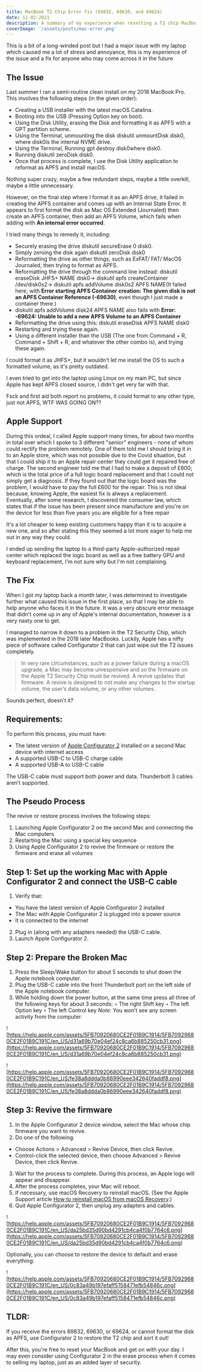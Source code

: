 ```yaml
---
title: MacBook T2 Chip Error Fix (69832, 69630, and 69624)
date: 12-02-2021
description: A summary of my experience when resetting a T2 chip MacBook, and how to resolve the errors - 69832, 69630 and 69624
coverImage: '/assets/posts/mac-error.png'
---
```


This is a bit of a long-winded post but I had a major issue with my laptop which caused me a lot of stress and annoyance, this is my experience of the issue and a fix for anyone who may come across it in the future

## The Issue

Last summer I ran a semi-routine clean install on my 2018 MacBook Pro. This involves the following steps (in the given order):

- Creating a USB installer with the latest macOS Catalina.
- Booting into the USB (Pressing Option key on boot).
- Using the Disk Utility, erasing the Disk and formatting it as APFS with a GPT partition scheme.
- Using the Terminal, unmounting the disk diskutil unmountDisk disk0, where disk0is the internal NVME drive.
- Using the Terminal, Running gpt destroy disk0where disk0.
- Running diskutil zeroDisk disk0.
- Once that process is complete, I use the Disk Utility application to reformat as APFS and install macOS.

Nothing super crazy, maybe a few redundant steps, maybe a little overkill, maybe a little unnecessary.

However, on the final step where I format it as an APFS drive, it failed in creating the APFS container and comes up with an Internal State Error. It appears to first format the disk as Mac OS Extended (Journaled) then create an APFS container, then add an APFS Volume, which fails when adding with **An internal error occurred**.

I tried many things to remedy it, including:

- Securely erasing the drive diskutil secureErase 0 disk0.
- Simply zeroing the disk again diskutil zeroDisk disk0
- Reformatting the drive as other things, such as ExFAT/ FAT/ MacOS Journaled, then trying to format as APFS.
- Reformatting the drive through the command line instead: diskutil eraseDisk JHFS+ NAME disk0→ diskutil apfs createContainer /dev/disk0s2→ diskutil apfs addVolume disk0s2 APFS NAME(It failed here, with **Error starting APFS Container creation: The given disk is not an APFS Container Reference (-69630)**, even though I just made a container there.)
- diskutil apfs addVolume disk24 APFS NAME also fails with **Error: -69624: Unable to add a new APFS Volume to an APFS Container**
- Reformatting the drive using this: diskutil eraseDisk APFS NAME disk0
- Restarting and trying these again.
- Using a different installer than the USB (The one from Command + R, Command + Shift + R, and whatever the other combo is), and trying these again.

I could format it as JHFS+, but it wouldn't let me install the OS to such a formatted volume, as it's pretty outdated.

I even tried to get into the laptop using Linux on my main PC, but since Apple has kept APFS closed source, I didn't get very far with that.

Fsck and first aid both report no problems, it could format to any other type, just not APFS, WTF WAS GOING ON??

## Apple Support

During this ordeal, I called Apple support many times, for about two months in total over which I spoke to 3 different "senior" engineers - none of whom could rectify the problem remotely. One of them told me I should bring it in to an Apple store, which was not possible due to the Covid situation, but that I could ship it to an Apple repair center they could get it repaired free of charge. The second engineer told me that I had to make a deposit of £600; which is the total price of a full logic board replacement and that I could not simply get a diagnosis. If they found out that the logic board was the problem, I would have to pay the full £600 for the repair. This is not ideal because, knowing Apple, the easiest fix is always a replacement. Eventually, after some research, I discovered the consumer law, which states that if the issue has been present since manufacture and you're on the device for less than five years you are eligible for a free repair

It's a lot cheaper to keep existing customers happy than it is to acquire a new one, and so after stating this they seemed a lot more eager to help me out in any way they could.

I ended up sending the laptop to a third-party Apple-authorized repair center which replaced the logic board as well as a free battery GPU and keyboard replacement, I'm not sure why but I'm not complaining.

## The Fix

When I got my laptop back a month later, I was determined to investigate further what caused this issue in the first place, so that I may be able to help anyone who faces it in the future. It was a very obscure error message that didn't come up in any of Apple's internal documentation, however is a very nasty one to get.

I managed to narrow it down to a problem in the T2 Security Chip, which was implemented in the 2018 later MacBooks. Luckily, Apple has a nifty piece of software called Configurator 2 that can just wipe out the T2 issues completely.

> In very rare circumstances, such as a power failure during a macOS upgrade, a Mac may become unresponsive and so the firmware on the Apple T2 Security Chip must be revived. A revive updates that firmware. A revive is designed to not make any changes to the startup volume, the user’s data volume, or any other volumes.

Sounds perfect, doesn't it?

## Requirements:

To perform this process, you must have:

- The latest version of [Apple Configurator 2](https://apps.apple.com/app/apple-configurator-2/id1037126344) installed on a second Mac device with internet access
- A supported USB-C to USB-C charge cable
- A supported USB-A to USB-C cable

The USB-C cable must support both power and data. Thunderbolt 3 cables aren’t supported.

## The Pseudo Process

The revive or restore process involves the following steps:

1. Launching Apple Configurator 2 on the second Mac and connecting the Mac computers
2. Restarting the Mac using a special key sequence
3. Using Apple Configurator 2 to revive the firmware or restore the firmware and erase all volumes

## Step 1: Set up the working Mac with Apple Configurator 2 and connect the USB-C cable

1. Verify that:
 - You have the latest version of Apple Configurator 2 installed
 - The Mac with Apple Configurator 2 is plugged into a power source
 - It is connected to the internet
2. Plug in (along with any adapters needed) the USB-C cable.
3. Launch Apple Configurator 2.

## Step 2: Prepare the Broken Mac

1. Press the Sleep/Wake button for about 5 seconds to shut down the Apple notebook computer.
2. Plug the USB-C cable into the front Thunderbolt port on the left side of the Apple notebook computer.
3. While holding down the power button, at the same time press all three of the following keys for about 3 seconds:
 ◦ The right Shift key
 ◦ The left Option key
 ◦ The left Control key
*Note:* You won’t see any screen activity from the computer.

![https://help.apple.com/assets/5FB70920680CE2F01B9C1914/5FB70929680CE2F01B9C191C/en_US/d31a69b70e04ef24c8ca6b885250cb31.png](https://help.apple.com/assets/5FB70920680CE2F01B9C1914/5FB70929680CE2F01B9C191C/en_US/d31a69b70e04ef24c8ca6b885250cb31.png)

![https://help.apple.com/assets/5FB70920680CE2F01B9C1914/5FB70929680CE2F01B9C191C/en_US/fe38a8ddda0b86990eee342640faddf8.png](https://help.apple.com/assets/5FB70920680CE2F01B9C1914/5FB70929680CE2F01B9C191C/en_US/fe38a8ddda0b86990eee342640faddf8.png)

## Step 3: Revive the firmware

1. In the Apple Configurator 2  device window, select the Mac whose chip firmware you want to revive.
2. Do one of the following:
 - Choose Actions > Advanced > Revive Device, then click Revive.
 - Control-click the selected device, then choose Advanced > Revive Device, then click Revive.
3. Wait for the process to complete. During this process, an Apple logo will appear and disappear.
4. After the process completes, your Mac will reboot.
5. If necessary, use macOS Recovery to reinstall macOS. (See the Apple Support article [How to reinstall macOS from macOS Recovery](https://support.apple.com/HT204904).)
6. Quit Apple Configurator 2, then unplug any adapters and cables.

![https://help.apple.com/assets/5FB70920680CE2F01B9C1914/5FB70929680CE2F01B9C191C/en_US/da25bd35d90bd4291cb4ca4f0b7764c6.png](https://help.apple.com/assets/5FB70920680CE2F01B9C1914/5FB70929680CE2F01B9C191C/en_US/da25bd35d90bd4291cb4ca4f0b7764c6.png)

Optionally, you can choose to restore the device to default and erase everything:

![https://help.apple.com/assets/5FB70920680CE2F01B9C1914/5FB70929680CE2F01B9C191C/en_US/0c83a49b197efaff5158471efb54846c.png](https://help.apple.com/assets/5FB70920680CE2F01B9C1914/5FB70929680CE2F01B9C191C/en_US/0c83a49b197efaff5158471efb54846c.png)

## TLDR:
If you receive the errors 69832, 69630, or 69624, or cannot format the disk as APFS, use Configurator 2 to restore the T2 chip and sort it out!



After this, you're free to reset your MacBook and get on with your day. I may even consider using Configurator 2 in the erase process when it comes to selling my laptop, just as an added layer of security.
